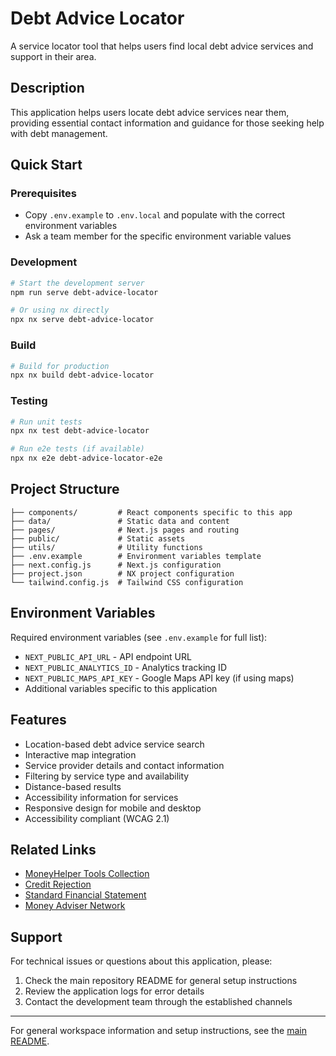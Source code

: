 # Debt Advice Locator 

A service locator tool that helps users find local debt advice services and support in their area.

## Description

This application helps users locate debt advice services near them, providing essential contact information and guidance for those seeking help with debt management.

## Quick Start

### Prerequisites

- Copy `.env.example` to `.env.local` and populate with the correct environment variables
- Ask a team member for the specific environment variable values

### Development

```bash
# Start the development server
npm run serve debt-advice-locator

# Or using nx directly
npx nx serve debt-advice-locator
```

### Build

```bash
# Build for production
npx nx build debt-advice-locator
```

### Testing

```bash
# Run unit tests
npx nx test debt-advice-locator

# Run e2e tests (if available)
npx nx e2e debt-advice-locator-e2e
```

## Project Structure

```
├── components/         # React components specific to this app
├── data/               # Static data and content
├── pages/              # Next.js pages and routing
├── public/             # Static assets
├── utils/              # Utility functions
├── .env.example        # Environment variables template
├── next.config.js      # Next.js configuration
├── project.json        # NX project configuration
└── tailwind.config.js  # Tailwind CSS configuration
```

## Environment Variables

Required environment variables (see `.env.example` for full list):

- `NEXT_PUBLIC_API_URL` - API endpoint URL
- `NEXT_PUBLIC_ANALYTICS_ID` - Analytics tracking ID
- `NEXT_PUBLIC_MAPS_API_KEY` - Google Maps API key (if using maps)
- Additional variables specific to this application

## Features

- Location-based debt advice service search
- Interactive map integration
- Service provider details and contact information
- Filtering by service type and availability
- Distance-based results
- Accessibility information for services
- Responsive design for mobile and desktop
- Accessibility compliant (WCAG 2.1)

## Related Links

- [MoneyHelper Tools Collection](../moneyhelper-tools/)
- [Credit Rejection](../credit-rejection/)
- [Standard Financial Statement](../standard-financial-statement/)
- [Money Adviser Network](../money-adviser-network/)

## Support

For technical issues or questions about this application, please:

1. Check the main repository README for general setup instructions
2. Review the application logs for error details
3. Contact the development team through the established channels

---

For general workspace information and setup instructions, see the [main README](../../README.md).
